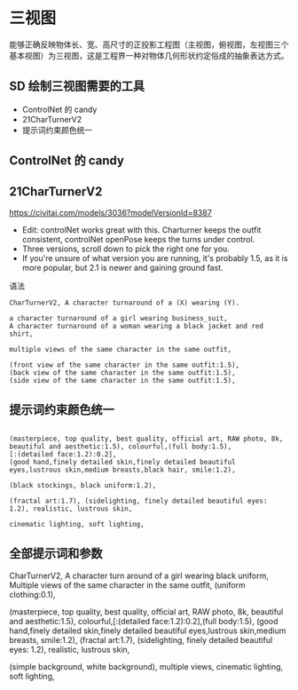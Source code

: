 # 三视图

能够正确反映物体长、宽、高尺寸的正投影工程图（主视图，俯视图，左视图三个基本视图）为三视图，这是工程界一种对物体几何形状约定俗成的抽象表达方式。

## SD 绘制三视图需要的工具

- ControlNet 的 candy
- 21CharTurnerV2
- 提示词约束颜色统一

## ControlNet 的 candy

## 21CharTurnerV2

https://civitai.com/models/3036?modelVersionId=8387

- Edit: controlNet works great with this. Charturner keeps the outfit consistent, controlNet openPose keeps the turns under control.
- Three versions, scroll down to pick the right one for you.
- If you're unsure of what version you are running, it's probably 1.5, as it is more popular, but 2.1 is newer and gaining ground fast.

语法

```prompt
CharTurnerV2, A character turnaround of a (X) wearing (Y).

a character turnaround of a girl wearing business_suit,
A character turnaround of a woman wearing a black jacket and red shirt,

multiple views of the same character in the same outfit,

(front view of the same character in the same outfit:1.5),
(back view of the same character in the same outfit:1.5),
(side view of the same character in the same outfit:1.5),
```

## 提示词约束颜色统一

```

(masterpiece, top quality, best quality, official art, RAW photo, 8k, beautiful and aesthetic:1.5), colourful,(full body:1.5),
[:(detailed face:1.2):0.2],
(good hand,finely detailed skin,finely detailed beautiful eyes,lustrous skin,medium breasts,black hair, smile:1.2),

(black stockings, black uniform:1.2),

(fractal art:1.7), (sidelighting, finely detailed beautiful eyes: 1.2), realistic, lustrous skin,

cinematic lighting, soft lighting,

```

## 全部提示词和参数

CharTurnerV2, A character turn around of a girl wearing black uniform,
Multiple views of the same character in the same outfit, (uniform clothing:0.1),

(masterpiece, top quality, best quality, official art, RAW photo, 8k, beautiful and aesthetic:1.5),
colourful,[:(detailed face:1.2):0.2],(full body:1.5),
(good hand,finely detailed skin,finely detailed beautiful eyes,lustrous skin,medium breasts, smile:1.2),
(fractal art:1.7), (sidelighting, finely detailed beautiful eyes: 1.2), realistic, lustrous skin,

(simple background, white background), multiple views,
cinematic lighting, soft lighting,
